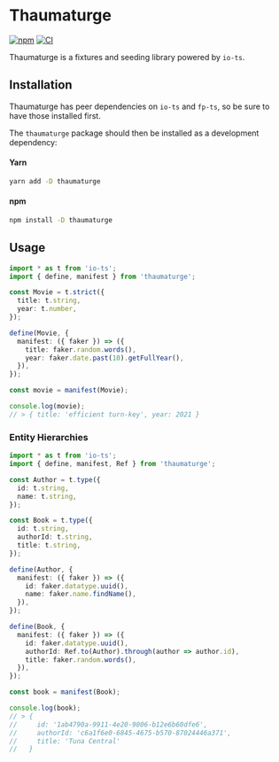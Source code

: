 # Thaumaturge

[![npm](https://img.shields.io/npm/v/thaumaturge.svg?maxAge=3600)](https://www.npmjs.com/package/thaumaturge)
[![CI](https://github.com/maxdeviant/thaumaturge/actions/workflows/ci.yml/badge.svg?branch=master)](https://github.com/maxdeviant/thaumaturge/actions/workflows/ci.yml)

Thaumaturge is a fixtures and seeding library powered by `io-ts`.

## Installation

Thaumaturge has peer dependencies on `io-ts` and `fp-ts`, so be sure to have those installed first.

The `thaumaturge` package should then be installed as a development dependency:

#### Yarn

```sh
yarn add -D thaumaturge
```

#### npm

```sh
npm install -D thaumaturge
```

## Usage

```ts
import * as t from 'io-ts';
import { define, manifest } from 'thaumaturge';

const Movie = t.strict({
  title: t.string,
  year: t.number,
});

define(Movie, {
  manifest: ({ faker }) => ({
    title: faker.random.words(),
    year: faker.date.past(10).getFullYear(),
  }),
});

const movie = manifest(Movie);

console.log(movie);
// > { title: 'efficient turn-key', year: 2021 }
```

### Entity Hierarchies

```ts
import * as t from 'io-ts';
import { define, manifest, Ref } from 'thaumaturge';

const Author = t.type({
  id: t.string,
  name: t.string,
});

const Book = t.type({
  id: t.string,
  authorId: t.string,
  title: t.string,
});

define(Author, {
  manifest: ({ faker }) => ({
    id: faker.datatype.uuid(),
    name: faker.name.findName(),
  }),
});

define(Book, {
  manifest: ({ faker }) => ({
    id: faker.datatype.uuid(),
    authorId: Ref.to(Author).through(author => author.id),
    title: faker.random.words(),
  }),
});

const book = manifest(Book);

console.log(book);
// > {
//     id: '1ab4790a-9911-4e20-9006-b12e6b60dfe6',
//     authorId: 'c6a1f6e0-6845-4675-b570-87024446a371',
//     title: 'Tuna Central'
//   }
```
